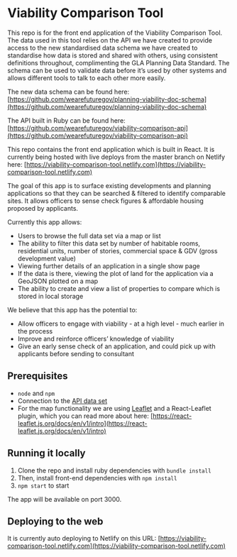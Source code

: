 # Viability Comparison Tool

This repo is for the front end application of the Viability Comparison Tool. The data used in this tool relies on the API we have created to provide access to the new standardised data schema we have created to standardise how data is stored and shared with others, using consistent definitions throughout, complimenting the GLA Planning Data Standard. The schema can be used to validate data before it’s used by other systems and allows different tools to talk to each other more easily.

The new data schema can be found here: [https://github.com/wearefuturegov/planning-viability-doc-schema](https://github.com/wearefuturegov/planning-viability-doc-schema)

The API built in Ruby can be found here: [https://github.com/wearefuturegov/viability-comparison-api](https://github.com/wearefuturegov/viability-comparison-api) 

This repo contains the front end application which is built in React. It is currently being hosted with live deploys from the master branch on Netlify here: [https://viability-comparison-tool.netlify.com](https://viability-comparison-tool.netlify.com)

The goal of this app is to surface existing developments and planning applications so that they can be searched & filtered to identify comparable sites. It allows officers to sense check figures & affordable housing proposed by applicants.

Currently this app allows:

- Users to browse the full data set via a map or list
- The ability to filter this data set by number of habitable rooms, residential units, number of stories, commercial space & GDV (gross development value)
- Viewing further details of an application in a single show page
- If the data is there, viewing the plot of land for the application via a GeoJSON plotted on a map
- The ability to create and view a list of properties to compare which is stored in local storage

We believe that this app has the potential to:

- Allow officers to engage with viability - at a high level - much earlier in the process
- Improve and reinforce officers’ knowledge of viability
- Give an early sense check of an application, and could pick up with applicants before sending to consultant

## Prerequisites

- `node` and `npm`
- Connection to the [API data set](https://github.com/wearefuturegov/viability-comparison-api)
- For the map functionality we are using [Leaflet](https://leafletjs.com/reference-1.6.0.html) and a React-Leaflet plugin, which you can read more about here: [https://react-leaflet.js.org/docs/en/v1/intro](https://react-leaflet.js.org/docs/en/v1/intro)

## Running it locally

1. Clone the repo and install ruby dependencies with `bundle install`
2. Then, install front-end dependencies with `npm install`
3. `npm start` to start

The app will be available on port 3000.

## Deploying to the web

It is currently auto deploying to Netlify on this URL: [https://viability-comparison-tool.netlify.com](https://viability-comparison-tool.netlify.com)
